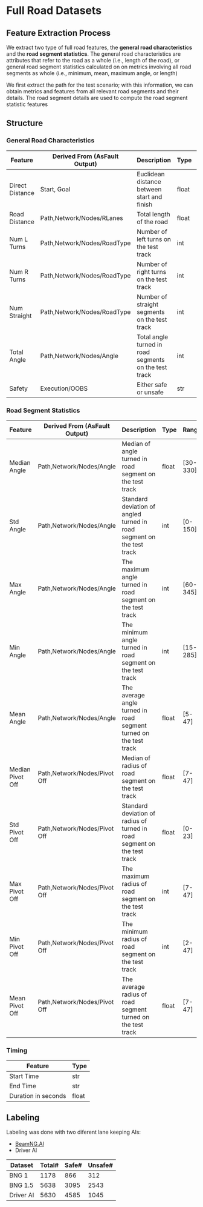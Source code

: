 # Full Road Datasets

## Feature Extraction Process
We extract two type of full road features, the **general road characteristics** and the **road segment statistics**.
The general road characteristics are attributes that refer to the road as a whole (i.e., length of the road), or general road segment statistics calculated on on metrics involving all road segments as whole (i.e., minimum, mean, maximum angle, or length)

We first extract the path for the test scenario; with this information, we can obtain metrics and features from all relevant road segments and their details.
The road segment details are used to compute the road segment statistic features

## Structure

### General Road Characteristics

| **Feature**     | **Derived From (AsFault Output)**  | **Description**                                        |**Type**|**Range**  |
|-----------------|------------------------------------|--------------------------------------------------------|-------|------------|
| Direct Distance | Start, Goal                        | Euclidean distance between start and finish            | float | [0-490]    |
| Road Distance   | Path,Network/Nodes/RLanes          | Total length of the road                               | float | [56-3318]  |
| Num L Turns     | Path,Network/Nodes/RoadType        | Number of left turns on the test track                 | int   | [0-18]     |
| Num R Turns     | Path,Network/Nodes/RoadType        | Number of right turns on the test track                | int   | [0-17]     |
| Num Straight    | Path,Network/Nodes/RoadType        | Number of straight segments on the test track          | int   | [0-11]     |
| Total Angle     | Path,Network/Nodes/Angle           | Total angle turned in road segments on the test track  | int   | [105-6420] |
| Safety          | Execution/OOBS                     | Either safe or unsafe                                  | str   | safe/unsafe|

### Road Segment Statistics

| **Feature**          |**Derived From (AsFault Output)**| **Description**                                                          |**Type**| **Range**|
|----------------------|--------------------------------|---------------------------------------------------------------------------|-------|-----------|
| Median Angle         | Path,Network/Nodes/Angle       | Median of angle turned in road segment on the test track                  | float | [30-330]  |
| Std Angle            | Path,Network/Nodes/Angle       | Standard deviation of angled turned in road segment on the test track     | int   | [0-150]   |
| Max Angle            | Path,Network/Nodes/Angle       | The maximum angle turned in road segment on the test track                | int   | [60-345]  |
| Min Angle            | Path,Network/Nodes/Angle       | The minimum angle turned in road segment on the test track                | int   | [15-285]  |
| Mean Angle           | Path,Network/Nodes/Angle       | The average angle turned in road segment turned on the test track         | float | [5-47]    |
| Median Pivot Off     | Path,Network/Nodes/Pivot Off   |  Median of radius of road segment on the test track                       | float | [7-47]    |
| Std Pivot Off        | Path,Network/Nodes/Pivot Off   | Standard deviation of radius of turned in road segment on the test track  | float | [0-23]    |
| Max Pivot Off        | Path,Network/Nodes/Pivot Off   | The maximum radius of road segment on the test track                      | int   | [7-47]    |
| Min Pivot Off        | Path,Network/Nodes/Pivot Off   | The minimum radius of road segment on the test track                      | int   | [2-47]    |
| Mean Pivot Off       | Path,Network/Nodes/Pivot Off   | The average radius of road segment turned on the test track               | float | [7-47]    |


### Timing
| **Feature**         | **Type** |
| ---                 | ---      |
| Start Time          | str      |
| End Time            | str      |
| Duration in seconds | float    |


## Labeling

Labeling was done with two diferent lane keeping AIs:
- [BeamNG.AI](https://wiki.beamng.com/Enabling_AI_Controlled_Vehicles#AI_Modes)
- Driver AI

| **Dataset** | **Total#** | **Safe#** | **Unsafe#** |
|-------------|------------|-----------|-------------|
| BNG 1       | 1178       | 866       | 312         |
| BNG 1.5     | 5638       | 3095      | 2543        |
| Driver AI   | 5630       | 4585      | 1045        |
